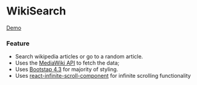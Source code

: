 # WikiSearch

[Demo](https://m-michelini-react-wiki-search.glitch.me/)

### Feature
- Search wikipedia articles or go to a random article.
- Uses the [MediaWiki API](https://www.mediawiki.org/wiki/API:Main_page) to fetch the data;
- Uses [Bootstap 4.3](https://getbootstrap.com/docs/4.3/layout/overview/) for majority of styling.
- Uses [react-infinite-scroll-component](https://www.npmjs.com/package/react-infinite-scroll-component?activeTab=readme) for infinite scrolling functionality
